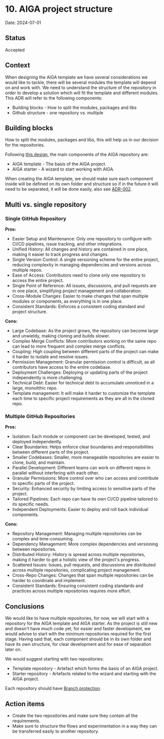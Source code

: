 # 10. AIGA project structure

Date: 2024-07-01

## Status

Accepted

## Context

When designing the AIGA template we have several considerations we would like to tackle, there will be several modules the template will depend on and work with.
We need to understand the structure of the repository in order to develop a solution which will fit the template and different modules.
This ADR will refer to the following components:

- Building blocks - How to split the modules, packages and libs
- Github structure - one repository vs. multiple

## Building blocks

How to split the modules, packages and libs, this will help us in our decision for the repositories.

Following [this design](../assets/AIGA.svg), the main components of the AIGA repository are:

- AIGA template - The basis of the AIGA project.
- AIGA starter - A wizard to start working with AIGA.

When creating the AIGA template, we should make sure each component inside will be defined on its own folder and structure so if in the future it will need to be separated, it will be done easily, also see [ADR-002](002-code-repository-structure.md).

## Multi vs. single repository

### Single GitHub Repository

**Pros:**

- Easier Setup and Maintenance: Only one repository to configure with CI/CD pipelines, issue tracking, and other integrations.
- Unified History: All changes and history are contained in one place, making it easier to track progress and changes.
- Single Version Control: A single versioning scheme for the entire project, reducing complexity in managing dependencies and versions across multiple repos.
- Ease of Access: Contributors need to clone only one repository to access the entire project.
- Single Point of Reference: All issues, discussions, and pull requests are in one place, simplifying project management and collaboration.
- Cross-Module Changes: Easier to make changes that span multiple modules or components, as everything is in one place.
- Consistent Standards: Enforces a consistent coding standard and project structure.

**Cons:**

- Large Codebase: As the project grows, the repository can become large and unwieldy, making cloning and builds slower.
- Complex Merge Conflicts: More contributors working on the same repo can lead to more frequent and complex merge conflicts.
- Coupling: High coupling between different parts of the project can make it harder to isolate and resolve issues.
- Permission Management: Granular permission control is difficult, as all contributors have access to the entire codebase.
- Deployment Challenges: Deploying or updating parts of the project independently is more challenging.
- Technical Debt: Easier for technical debt to accumulate unnoticed in a large, monolithic repo.
- Template management: It will make it harder to customize the template each time to specific project requirements as they are all in the cloned repo.

### Multiple GitHub Repositories

**Pros:**

- Isolation: Each module or component can be developed, tested, and deployed independently.
- Clear Boundaries: Helps enforce clear boundaries and responsibilities between different parts of the project.
- Smaller Codebases: Smaller, more manageable repositories are easier to clone, build, and maintain.
- Parallel Development: Different teams can work on different repos in parallel without interfering with each other.
- Granular Permissions: More control over who can access and contribute to specific parts of the project.
- Security: Enhanced security by limiting access to sensitive parts of the project.
- Tailored Pipelines: Each repo can have its own CI/CD pipeline tailored to its specific needs.
- Independent Deployments: Easier to deploy and roll back individual components.

**Cons:**

- Repository Management: Managing multiple repositories can be complex and time-consuming.
- Dependency Management: More complex dependencies and versioning between repositories.
- Distributed History: History is spread across multiple repositories, making it harder to get a holistic view of the project's progress.
- Scattered Issues: Issues, pull requests, and discussions are distributed across multiple repositories, complicating project management.
- Cross-Repo Changes: Changes that span multiple repositories can be harder to coordinate and implement.
- Consistent Standards: Ensuring consistent coding standards and practices across multiple repositories requires more effort.

## Conclusions

We would like to have multiple repositories, for now, we will start with a repository for the AIGA template and AIGA starter.
As the project is still new and doesn't have much code yet, for easier and faster development, we would advise to start with the minimum repositories required for the first stage.
Having said that, each component should be in its own folder and have its own structure, for clear development and for ease of separation later on.

We would suggest starting with two repositories:

- Template repository - Artefact which forms the basis of an AIGA project.
- Starter repository - Artefacts related to the wizard and starting with the AIGA project.

Each repository should have [Branch protection](https://docs.github.com/en/repositories/configuring-branches-and-merges-in-your-repository/managing-protected-branches/managing-a-branch-protection-rule).

## Action items

- Create the two repositories and make sure they contain all the requirements.
- Make sure to structure the flows and experimentation in a way they can be transferred easily to another repository.
